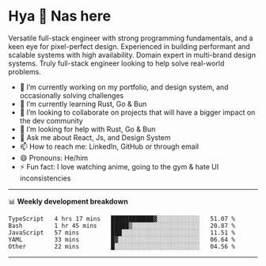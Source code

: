 # Hya 👋 Nas here

Versatile full-stack engineer with strong programming fundamentals, and a keen eye for pixel-perfect design. Experienced in building performant and scalable systems with high availability. Domain expert in multi-brand design systems. Truly full-stack engineer looking to help solve real-world problems.

- 🔭 I’m currently working on my portfolio, and design system, and occasionally solving challenges
- 🌱 I’m currently learning Rust, Go & Bun
- 👯 I’m looking to collaborate on projects that will have a bigger impact on the dev community
- 🤔 I’m looking for help with Rust, Go & Bun
- 💬 Ask me about React, Js, and Design System
- 📫 How to reach me: LinkedIn, GitHub or through email
- 😄 Pronouns: He/him
- ⚡ Fun fact: I love watching anime, going to the gym & hate UI inconsistencies

-------
📊 **Weekly development breakdown**
<!--START_SECTION:waka-->

```text
TypeScript   4 hrs 17 mins   ████████████▓░░░░░░░░░░░░   51.07 %
Bash         1 hr 45 mins    █████▒░░░░░░░░░░░░░░░░░░░   20.87 %
JavaScript   57 mins         ███░░░░░░░░░░░░░░░░░░░░░░   11.51 %
YAML         33 mins         █▓░░░░░░░░░░░░░░░░░░░░░░░   06.64 %
Other        22 mins         █░░░░░░░░░░░░░░░░░░░░░░░░   04.56 %
```

<!--END_SECTION:waka-->
-------
